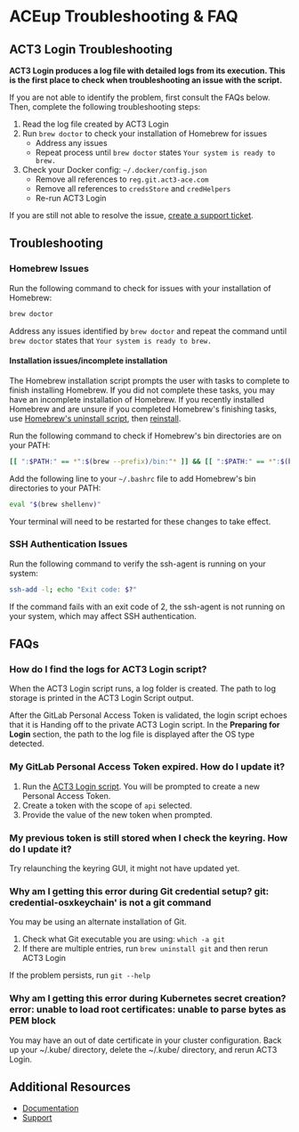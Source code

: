 # ACEup Troubleshooting & FAQ

<!--This document is a place to capture questions that have come up repeatedly by existing users and that can be answered in a helpful manner through written documentation. The contents included here should be generalizable enough to apply to all users with the same or similar questions. This is not an appropriate place to document issues or questions that are individualized to a particular environment or use case.-->

## ACT3 Login Troubleshooting

**ACT3 Login produces a log file with detailed logs from its execution. This is the first place to check when troubleshooting an issue with the script.**

If you are not able to identify the problem, first consult the FAQs below. Then, complete the following troubleshooting steps:

1. Read the log file created by ACT3 Login
2. Run `brew doctor` to check your installation of Homebrew for issues
    - Address any issues
    - Repeat process until `brew doctor` states `Your system is ready to brew.`
3. Check your Docker config: `~/.docker/config.json`
   - Remove all references to `reg.git.act3-ace.com`
   - Remove all references to `credsStore` and `credHelpers`
   - Re-run ACT3 Login

If you are still not able to resolve the issue, [create a support ticket](https://git.act3-ace.com/ace/aceup/-/issues/new?issuable_template=Support%20Ticket).

## Troubleshooting

### Homebrew Issues

Run the following command to check for issues with your installation of Homebrew:

```sh
brew doctor
```

Address any issues identified by `brew doctor` and repeat the command until `brew doctor` states that `Your system is ready to brew.`

#### Installation issues/incomplete installation

The Homebrew installation script prompts the user with tasks to complete to finish installing Homebrew. If you did not complete these tasks, you may have an incomplete installation of Homebrew. If you recently installed Homebrew and are unsure if you completed Homebrew's finishing tasks, use [Homebrew's uninstall script](https://github.com/homebrew/install#uninstall-homebrew), then [reinstall](https://brew.sh/).

Run the following command to check if Homebrew's bin directories are on your PATH:

```sh
[[ ":$PATH:" == *":$(brew --prefix)/bin:"* ]] && [[ ":$PATH:" == *":$(brew --prefix)/sbin:"* ]] && echo "PASS" || echo "FAIL"
```

Add the following line to your `~/.bashrc` file to add Homebrew's bin directories to your PATH:

```sh
eval "$(brew shellenv)"
```

Your terminal will need to be restarted for these changes to take effect.

### SSH Authentication Issues

Run the following command to verify the ssh-agent is running on your system:

```sh
ssh-add -l; echo "Exit code: $?"
```

If the command fails with an exit code of 2, the ssh-agent is not running on your system, which may affect SSH authentication.

## FAQs

### How do I find the logs for ACT3 Login script?

When the ACT3 Login script runs, a log folder is created. The path to log storage is printed in the ACT3 Login Script output.

After the GitLab Personal Access Token is validated, the login script echoes that it is Handing off to the private ACT3 Login script. In the **Preparing for Login** section, the path to the log file is displayed after the OS type detected.

### My GitLab Personal Access Token expired. How do I update it?

1. Run the [ACT3 Login script](https://github.com/act3-ace/aceup#run-act3-login). You will be prompted to create a new Personal Access Token.
2. Create a token with the scope of `api` selected.
3. Provide the value of the new token when prompted.

### My previous token is still stored when I check the keyring. How do I update it?

Try relaunching the keyring GUI, it might not have updated yet.

### Why am I getting this error during Git credential setup? git: credential-osxkeychain' is not a git command

You may be using an alternate installation of Git.

1. Check what Git executable you are using: `which -a git`
2. If there are multiple entries, run `brew uninstall git` and then rerun ACT3 Login

If the problem persists, run `git --help`

### Why am I getting this error during Kubernetes secret creation? error: unable to load root certificates: unable to parse bytes as PEM block

You may have an out of date certificate in your cluster configuration. Back up your ~/.kube/ directory, delete the ~/.kube/ directory, and rerun ACT3 Login.

## Additional Resources

- [Documentation](../README.md)
- [Support](../README.md#support)

